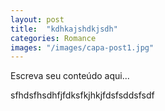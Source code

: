 ```yaml
---
layout: post
title:  "kdhkajshdkjsdh"
categories: Romance
images: "/images/capa-post1.jpg"
---
```


Escreva seu conteúdo aqui...

sfhdsfhsdhfjfdksfkjhkjfdsfsddsfsdf